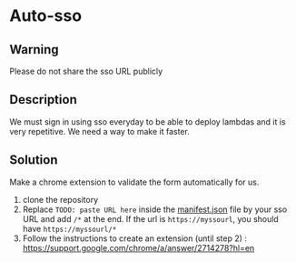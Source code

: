 # Auto-sso

## Warning
Please do not share the sso URL publicly

## Description
We must sign in using sso everyday to be able to deploy lambdas and it is very repetitive.
We need a way to make it faster.

## Solution
Make a chrome extension to validate the form automatically for us.

1. clone the repository
2. Replace `TODO: paste URL here` inside the [manifest.json](manifest.json) file by your sso URL and add `/*` at the end. If the url is `https://myssourl`, you should have `https://myssourl/*`
3. Follow the instructions to create an extension (until step 2) : https://support.google.com/chrome/a/answer/2714278?hl=en
